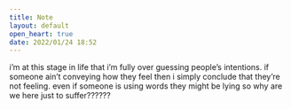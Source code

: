 ```yaml
---
title: Note
layout: default
open_heart: true
date: 2022/01/24 18:52
---
```


i’m at this stage in life that i’m fully over guessing people’s intentions. if someone ain’t conveying how they feel then i simply conclude that they’re not feeling. even if someone is using words they might be lying so why are we here just to suffer??????
